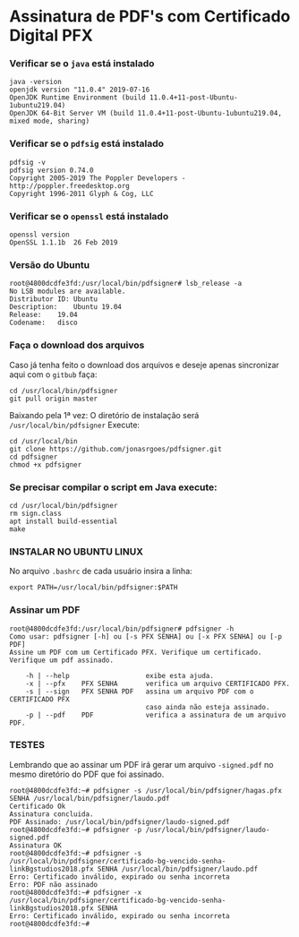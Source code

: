 # Assinatura de PDF's com Certificado Digital PFX

### Verificar se o `java` está instalado

```
java -version
openjdk version "11.0.4" 2019-07-16
OpenJDK Runtime Environment (build 11.0.4+11-post-Ubuntu-1ubuntu219.04)
OpenJDK 64-Bit Server VM (build 11.0.4+11-post-Ubuntu-1ubuntu219.04, mixed mode, sharing)
```

### Verificar se o `pdfsig` está instalado

```
pdfsig -v
pdfsig version 0.74.0
Copyright 2005-2019 The Poppler Developers - http://poppler.freedesktop.org
Copyright 1996-2011 Glyph & Cog, LLC
```

### Verificar se o `openssl` está instalado

```
openssl version
OpenSSL 1.1.1b  26 Feb 2019
```

### Versão do Ubuntu

```
root@4800dcdfe3fd:/usr/local/bin/pdfsigner# lsb_release -a
No LSB modules are available.
Distributor ID:	Ubuntu
Description:	Ubuntu 19.04
Release:	19.04
Codename:	disco
```
 
### Faça o download dos arquivos

Caso já tenha feito o download dos arquivos e deseje apenas sincronizar aqui com o `gitbub` faça:

```
cd /usr/local/bin/pdfsigner
git pull origin master
```

Baixando pela 1ª vez:
O diretório de instalação será `/usr/local/bin/pdfsigner`
Execute:
```
cd /usr/local/bin
git clone https://github.com/jonasrgoes/pdfsigner.git
cd pdfsigner
chmod +x pdfsigner
```
 
### Se precisar compilar o script em Java execute:

```
cd /usr/local/bin/pdfsigner
rm sign.class
apt install build-essential
make
```

### INSTALAR NO UBUNTU LINUX

No arquivo `.bashrc` de cada usuário insira a linha:
```
export PATH=/usr/local/bin/pdfsigner:$PATH
```

### Assinar um PDF

```
root@4800dcdfe3fd:/usr/local/bin/pdfsigner# pdfsigner -h
Como usar: pdfsigner [-h] ou [-s PFX SENHA] ou [-x PFX SENHA] ou [-p PDF]
Assine um PDF com um Certificado PFX. Verifique um certificado. Verifique um pdf assinado.

    -h | --help                   exibe esta ajuda.
    -x | --pfx    PFX SENHA       verifica um arquivo CERTIFICADO PFX.
    -s | --sign   PFX SENHA PDF   assina um arquivo PDF com o CERTIFICADO PFX
                                  caso ainda não esteja assinado.
    -p | --pdf    PDF             verifica a assinatura de um arquivo PDF.
```

### TESTES

Lembrando que ao assinar um PDF irá gerar um arquivo `-signed.pdf` no mesmo diretório do PDF que foi assinado.

```
root@4800dcdfe3fd:~# pdfsigner -s /usr/local/bin/pdfsigner/hagas.pfx SENHA /usr/local/bin/pdfsigner/laudo.pdf 
Certificado Ok
Assinatura concluida.
PDF Assinado: /usr/local/bin/pdfsigner/laudo-signed.pdf
root@4800dcdfe3fd:~# pdfsigner -p /usr/local/bin/pdfsigner/laudo-signed.pdf
Assinatura OK
root@4800dcdfe3fd:~# pdfsigner -s /usr/local/bin/pdfsigner/certificado-bg-vencido-senha-linkBgstudios2018.pfx SENHA /usr/local/bin/pdfsigner/laudo.pdf 
Erro: Certificado inválido, expirado ou senha incorreta
Erro: PDF não assinado
root@4800dcdfe3fd:~# pdfsigner -x /usr/local/bin/pdfsigner/certificado-bg-vencido-senha-linkBgstudios2018.pfx SENHA
Erro: Certificado inválido, expirado ou senha incorreta
root@4800dcdfe3fd:~# 
```

